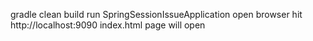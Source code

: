 gradle clean build
run SpringSessionIssueApplication 
open browser hit http://localhost:9090 index.html page will open
